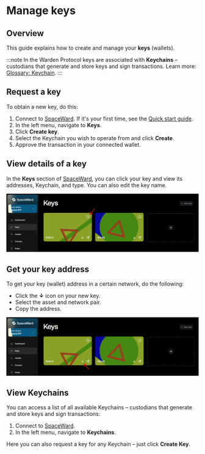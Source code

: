 ﻿---
sidebar_position: 6
---

# Manage keys

## Overview

This guide explains how to create and manage your **keys** (wallets).

:::note
In the Warden Protocol keys are associated with **Keychains** – custodians that generate and store keys and sign transactions. Learn more: [Glossary: Keychain](https://docs.wardenprotocol.org/learn/glossary#keychain).
:::

## Request a key

To obtain a new key, do this:

1. Connect to [SpaceWard](https://spaceward.chiado.wardenprotocol.org). If it's your first time, see the [Quick start guide](chiado-quick-start).
2. In the left menu, navigate to **Keys**.
3. Click **Create key**.
4. Select the Keychain you wish to operate from and click **Create**.
5. Approve the transaction in your connected wallet.

## View details of a key

In the **Keys** section of [SpaceWard](https://spaceward.chiado.wardenprotocol.org), you can click your key and view its addresses, Keychain, and type. You can also edit the key name.

![View key details](../../static/img/view-key-details.png)

## Get your key address

To get your key (wallet) address in a certain network, do the following:

- Click the **↓** icon on your new key.
- Select the asset and network pair.
- Copy the address.

![Get your key address](../../static/img/get-key-address.png)

## View Keychains

You can access a list of all available Keychains – custodians that generate and store keys and sign transactions:

1. Connect to [SpaceWard](https://spaceward.chiado.wardenprotocol.org).
2. In the left menu, navigate to **Keychains**.

Here you can also request a key for any Keychain – just click **Create Key**.